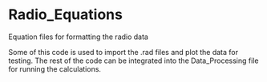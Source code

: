 # Radio_Equations
Equation files for formatting the radio data

Some of this code is used to import the .rad files and plot the data for testing.
The rest of the code can be integrated into the Data_Processing file for running the calculations.

